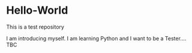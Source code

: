 # Hello-World
This is a test repository

I am introducing myself.
I am learning Python and I want to be a Tester.... 
TBC
